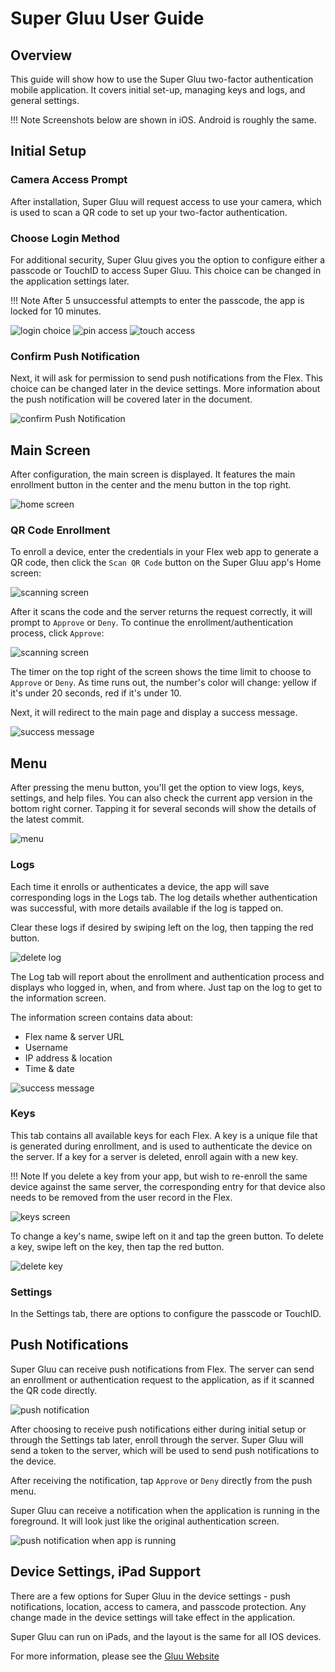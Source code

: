 # Super Gluu User Guide

## Overview
This guide will show how to use the Super Gluu two-factor authentication mobile application. It covers initial set-up, 
managing keys and logs, and general settings.

!!! Note
    Screenshots below are shown in iOS. Android is roughly the same. 
    
## Initial Setup

### Camera Access Prompt
After installation, Super Gluu will request access to use your camera, which is used to scan a QR code to set up your 
two-factor authentication.

### Choose Login Method

For additional security, Super Gluu gives you the option to configure either a passcode or TouchID to access Super Gluu.
This choice can be changed in the application settings later.

!!! Note
    After 5 unsuccessful attempts to enter the passcode, the app is locked for 10 minutes.

![login choice](../../assets/supergluu/user-guide/choose_login.jpg)
![pin access](../../assets/supergluu/user-guide/pin_settings.jpg)
![touch access](../../assets/supergluu/user-guide/touch_id_settings.jpg)

### Confirm Push Notification

Next, it will ask for permission to send push notifications from the Flex. This choice can be changed later in the 
device settings. More information about the push notification will be covered later in the document.

![confirm Push Notification](../../assets/supergluu/user-guide/push_notifications.jpg)

## Main Screen

After configuration, the main screen is displayed. It features the main enrollment button in the center and the menu
button in the top right.

![home screen](../../assets/supergluu/user-guide/main_page.jpg)

### QR Code Enrollment

To enroll a device, enter the credentials in your Flex web app to generate a QR code, then click the `Scan QR Code` 
button on the Super Gluu app's Home screen:

![scanning screen](../../assets/supergluu/user-guide/qr_code.jpg)

After it scans the code and the server returns the request correctly, it will prompt to `Approve` or `Deny`. To continue
the enrollment/authentication process, click `Approve`:

![scanning screen](../../assets/supergluu/user-guide/approve_prompt.jpg)

The timer on the top right of the screen shows the time limit to choose to `Approve` or `Deny`. As time runs out, the 
number's color will change: yellow if it's under 20 seconds, red if it's under 10.

Next, it will redirect to the main page and display a success message.

![success message](../../assets/supergluu/user-guide/success.jpg)

## Menu

After pressing the menu button, you'll get the option to view logs, keys, settings, and help files. You can also check 
the current app version in the bottom right corner. Tapping it for several seconds will show the details of the latest 
commit.

![menu](../../assets/supergluu/user-guide/settings.jpg)

### Logs

Each time it enrolls or authenticates a device, the app will save corresponding logs in the Logs tab. The log details 
whether authentication was successful, with more details available if the log is tapped on.

Clear these logs if desired by swiping left on the log, then tapping the red button.

![delete log](../../assets/supergluu/user-guide/log_delete.jpg)

The Log tab will report about the enrollment and authentication process and displays who logged in, when, and from 
where. Just tap on the log to get to the information screen. 

The information screen contains data about:

- Flex name & server URL
- Username
- IP address & location
- Time & date

![success message](../../assets/supergluu/user-guide/log_sample.jpg)

### Keys

This tab contains all available keys for each Flex. A key is a unique file that is generated during enrollment, and is 
used to authenticate the device on the server. If a key for a server is deleted, enroll again with a new key.

!!! Note
    If you delete a key from your app, but wish to re-enroll the same device against the same server, the corresponding 
    entry for that device also needs to be removed from the user record in the Flex.

![keys screen](../../assets/supergluu/user-guide/key.jpg)

To change a key's name, swipe left on it and tap the green button. To delete a key, swipe left on the key, then tap the
red button.

![delete key](../../assets/supergluu/user-guide/key_delete.jpg)

### Settings

In the Settings tab, there are options to configure the passcode or TouchID.

## Push Notifications

Super Gluu can receive push notifications from Flex. The server can send an enrollment or authentication request to the
application, as if it scanned the QR code directly. 

![push notification](../../assets/supergluu/user-guide/push_notification.jpg)

After choosing to receive push notifications either during initial setup or through the Settings tab later, enroll
through the server. Super Gluu will send a token to the server, which will be used to send push notifications to the 
device.

After receiving the notification, tap `Approve` or `Deny` directly from the push menu.

Super Gluu can receive a notification when the application is running in the foreground. It will look just like the 
original authentication screen.

![push notification when app is running](../../assets/supergluu/user-guide/approve_prompt.jpg)

## Device Settings, iPad Support

There are a few options for Super Gluu in the device settings - push notifications, location, access to camera, and 
passcode protection. Any change made in the device settings will take effect in the application.

Super Gluu can run on iPads, and the layout is the same for all IOS devices.

For more information, please see the [Gluu Website](http://gluu.org)
